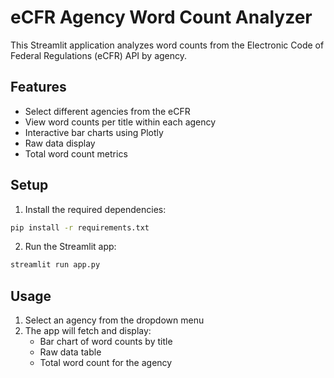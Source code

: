 # eCFR Agency Word Count Analyzer

This Streamlit application analyzes word counts from the Electronic Code of Federal Regulations (eCFR) API by agency.

## Features
- Select different agencies from the eCFR
- View word counts per title within each agency
- Interactive bar charts using Plotly
- Raw data display
- Total word count metrics

## Setup
1. Install the required dependencies:
```bash
pip install -r requirements.txt
```

2. Run the Streamlit app:
```bash
streamlit run app.py
```

## Usage
1. Select an agency from the dropdown menu
2. The app will fetch and display:
   - Bar chart of word counts by title
   - Raw data table
   - Total word count for the agency
